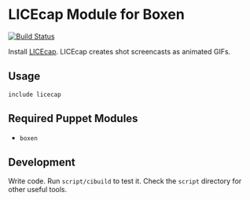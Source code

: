 # LICEcap Module for Boxen
[![Build Status](https://travis-ci.org/cpetersen/puppet-licecap.png)](https://travis-ci.org/cpetersen/puppet-licecap)

Install [LICEcap](http://www.cockos.com/licecap/). LICEcap creates shot screencasts as animated GIFs.

## Usage

```puppet
include licecap
```

## Required Puppet Modules

* `boxen`

## Development

Write code. Run `script/cibuild` to test it. Check the `script`
directory for other useful tools.